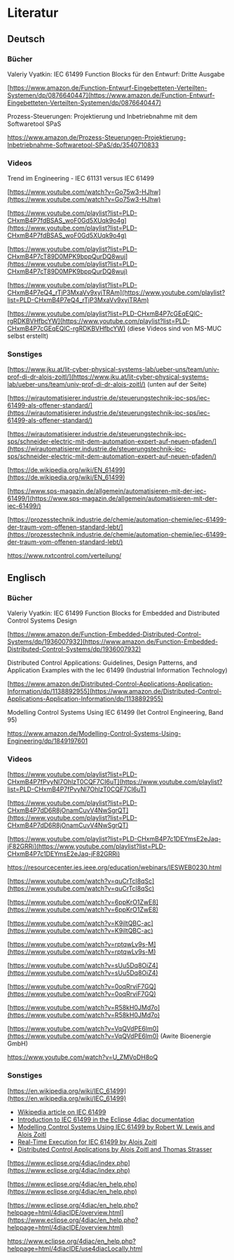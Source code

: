 # Literatur

## Deutsch

### Bücher

Valeriy Vyatkin: IEC 61499 Function Blocks für den Entwurf: Dritte Ausgabe

[https://www.amazon.de/Function-Entwurf-Eingebetteten-Verteilten-Systemen/dp/0876640447](https://www.amazon.de/Function-Entwurf-Eingebetteten-Verteilten-Systemen/dp/0876640447)

Prozess-Steuerungen: Projektierung und Inbetriebnahme mit dem Softwaretool SPaS

https://www.amazon.de/Prozess-Steuerungen-Projektierung-Inbetriebnahme-Softwaretool-SPaS/dp/3540710833

### Videos

Trend im Engineering - IEC 61131 versus IEC 61499

[https://www.youtube.com/watch?v=Go75w3-HJhw](https://www.youtube.com/watch?v=Go75w3-HJhw)

[https://www.youtube.com/playlist?list=PLD-CHxmB4P7fdBSAS_woF0Gd5XUqk9o4g](https://www.youtube.com/playlist?list=PLD-CHxmB4P7fdBSAS_woF0Gd5XUqk9o4g)

[https://www.youtube.com/playlist?list=PLD-CHxmB4P7cT89D0MPK9bppQurDQ8wuj](https://www.youtube.com/playlist?list=PLD-CHxmB4P7cT89D0MPK9bppQurDQ8wuj)

[https://www.youtube.com/playlist?list=PLD-CHxmB4P7eQ4_rTjP3MxaVv9xyiTRAm](https://www.youtube.com/playlist?list=PLD-CHxmB4P7eQ4_rTjP3MxaVv9xyiTRAm)

[https://www.youtube.com/playlist?list=PLD-CHxmB4P7cGEqEQlC-rgRDKBVHfbcYW](https://www.youtube.com/playlist?list=PLD-CHxmB4P7cGEqEQlC-rgRDKBVHfbcYW) (diese Videos sind von MS-MUC selbst erstellt)

### Sonstiges

[https://www.jku.at/lit-cyber-physical-systems-lab/ueber-uns/team/univ-prof-di-dr-alois-zoitl/](https://www.jku.at/lit-cyber-physical-systems-lab/ueber-uns/team/univ-prof-di-dr-alois-zoitl/) (unten auf der Seite)

[https://wirautomatisierer.industrie.de/steuerungstechnik-ipc-sps/iec-61499-als-offener-standard/](https://wirautomatisierer.industrie.de/steuerungstechnik-ipc-sps/iec-61499-als-offener-standard/)

[https://wirautomatisierer.industrie.de/steuerungstechnik-ipc-sps/schneider-electric-mit-dem-automation-expert-auf-neuen-pfaden/](https://wirautomatisierer.industrie.de/steuerungstechnik-ipc-sps/schneider-electric-mit-dem-automation-expert-auf-neuen-pfaden/)

[https://de.wikipedia.org/wiki/EN_61499](https://de.wikipedia.org/wiki/EN_61499)

[https://www.sps-magazin.de/allgemein/automatisieren-mit-der-iec-61499/](https://www.sps-magazin.de/allgemein/automatisieren-mit-der-iec-61499/)

[https://prozesstechnik.industrie.de/chemie/automation-chemie/iec-61499-der-traum-vom-offenen-standard-lebt/](https://prozesstechnik.industrie.de/chemie/automation-chemie/iec-61499-der-traum-vom-offenen-standard-lebt/)

https://www.nxtcontrol.com/verteilung/

## Englisch

### Bücher

Valeriy Vyatkin: IEC 61499 Function Blocks for Embedded and Distributed Control Systems Design

[https://www.amazon.de/Function-Embedded-Distributed-Control-Systems/dp/1936007932](https://www.amazon.de/Function-Embedded-Distributed-Control-Systems/dp/1936007932)

Distributed Control Applications: Guidelines, Design Patterns, and Application Examples with the Iec 61499 (Industrial Information Technology)

[https://www.amazon.de/Distributed-Control-Applications-Application-Information/dp/1138892955](https://www.amazon.de/Distributed-Control-Applications-Application-Information/dp/1138892955)

Modelling Control Systems Using IEC 61499 (Iet Control Engineering, Band 95)

https://www.amazon.de/Modelling-Control-Systems-Using-Engineering/dp/1849197601

### Videos

[https://www.youtube.com/playlist?list=PLD-CHxmB4P7fPvyNl7OhlzT0CQF7CI6uT](https://www.youtube.com/playlist?list=PLD-CHxmB4P7fPvyNl7OhlzT0CQF7CI6uT)

[https://www.youtube.com/playlist?list=PLD-CHxmB4P7dD6R8jOnamCuvV4NwSgrQT](https://www.youtube.com/playlist?list=PLD-CHxmB4P7dD6R8jOnamCuvV4NwSgrQT)

[https://www.youtube.com/playlist?list=PLD-CHxmB4P7c1DEYmsE2eJaq-jF82GRRi](https://www.youtube.com/playlist?list=PLD-CHxmB4P7c1DEYmsE2eJaq-jF82GRRi)

https://resourcecenter.ies.ieee.org/education/webinars/IESWEB0230.html

[https://www.youtube.com/watch?v=quCrTcl8qSc](https://www.youtube.com/watch?v=quCrTcl8qSc)

[https://www.youtube.com/watch?v=6ppKrO1ZwE8](https://www.youtube.com/watch?v=6ppKrO1ZwE8)

[https://www.youtube.com/watch?v=K9iItQBC-ac](https://www.youtube.com/watch?v=K9iItQBC-ac)

[https://www.youtube.com/watch?v=rptqwLv9s-M](https://www.youtube.com/watch?v=rptqwLv9s-M)

[https://www.youtube.com/watch?v=sUu5Dq8OiZ4](https://www.youtube.com/watch?v=sUu5Dq8OiZ4)

[https://www.youtube.com/watch?v=0oqRrviF7GQ](https://www.youtube.com/watch?v=0oqRrviF7GQ)

[https://www.youtube.com/watch?v=R58kH0JMd7o](https://www.youtube.com/watch?v=R58kH0JMd7o)

[https://www.youtube.com/watch?v=VqQVdPE6lm0](https://www.youtube.com/watch?v=VqQVdPE6lm0) (Awite Bioenergie GmbH)

https://www.youtube.com/watch?v=U_ZMVoDH8oQ

### Sonstiges

[https://en.wikipedia.org/wiki/IEC_61499](https://en.wikipedia.org/wiki/IEC_61499)

*   [Wikipedia article on IEC 61499](https://en.wikipedia.org/wiki/IEC_61499)
*   [Introduction to IEC 61499 in the Eclipse 4diac documentation](https://www.eclipse.org/4diac/en_help.php?helppage=html/before4DIAC/iec61499.html)
*   [Modelling Control Systems Using IEC 61499 by Robert W. Lewis and Alois Zoitl](http://www.amazon.de/Modelling-Control-Systems-Using-Engineering/dp/1849197601/ref=sr_1_1?ie=UTF8&qid=1438845779&sr=8-1&keywords=zoitl)
*   [Real-Time Execution for IEC 61499 by Alois Zoitl](http://www.amazon.de/Real-Time-Execution-61499-Alois-Zoitl/dp/1934394270/ref=sr_1_3?ie=UTF8&qid=1438845779&sr=8-3&keywords=zoitl)
*   [Distributed Control Applications by Alois Zoitl and Thomas Strasser](https://www.crcpress.com/Distributed-Control-Applications-Guidelines-Design-Patterns-and-Application/Zoitl-Strasser/9781482259056)

[https://www.eclipse.org/4diac/index.php](https://www.eclipse.org/4diac/index.php)

[https://www.eclipse.org/4diac/en_help.php](https://www.eclipse.org/4diac/en_help.php)

[https://www.eclipse.org/4diac/en_help.php?helppage=html/4diacIDE/overview.html](https://www.eclipse.org/4diac/en_help.php?helppage=html/4diacIDE/overview.html)

https://www.eclipse.org/4diac/en_help.php?helppage=html/4diacIDE/use4diacLocally.html
